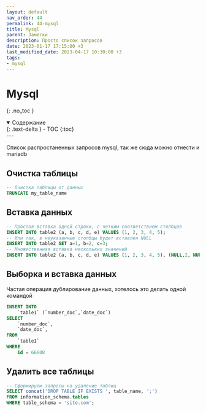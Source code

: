 ```yaml
---
layout: default
nav_order: 44
permalink: 44-mysql
title: Mysql
parent: Заметки
description: Просто список запросов
date: 2023-01-17 17:15:00 +3
last_modified_date: 2023-04-17 10:30:00 +3
tags:
- mysql
---
```


# Mysql
{: .no_toc }

<details open markdown="block">
  <summary>
    Содержание
  </summary>
  {: .text-delta }
- TOC
{:toc}
</details>
---

Список распростаненных запросов mysql, так же сюда можно отнести и mariadb

## Очистка таблицы

```sql
-- Очистка таблицы от данных
TRUNCATE my_table_name
```

## Вставка данных

```sql
-- Простая вставка одной строки, с четким соответствием столбцов
INSERT INTO table2 (a, b, c, d, e) VALUES (1, 2, 3, 4, 5);
-- Или так, в неуказанные столбцы будет вставлен NULL
INSERT INTO table2 SET a=1, b=2, c=3;
-- Множественная вставка нескольких значений
INSERT INTO table2 (a, b, c, d, e) VALUES (1, 2, 3, 4, 5), (NULL,2, NULL, 4, 5), (NULL, NULL, NULL, NULL,5);
```

## Выборка и вставка данных

Частая операция дублирование данных, хотелось это делать одной командой

```sql
INSERT INTO
    `table1` (`number_doc`,`date_doc`)
SELECT
    `number_doc`,
    `date_doc`,
FROM
    `table1`
WHERE
    id = 66608
```

## Удалить все таблицы

```sql
-- Сформируем запросы на удаление таблиц
SELECT concat('DROP TABLE IF EXISTS ', table_name, ';')
FROM information_schema.tables
WHERE table_schema = 'site.com';
```